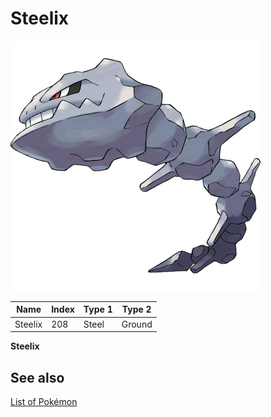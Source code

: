 # Steelix


![Steelix](images/208.png)

| **Name** | **Index** | **Type 1** | **Type 2** |
|----|----|----|----|
| Steelix | 208 | Steel | Ground  |

**Steelix** 

## See also

[List of Pokémon](../pokemon.md)
